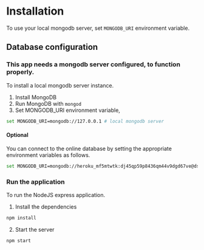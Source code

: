 # Installation

To use your local mongodb server, set `MONGODB_URI` environment variable.

## Database configuration

### This app needs a mongodb server configured, to function properly.

To install a local mongodb server instance.

1. Install MongoDB
2. Run MongoDB with `mongod`
3. Set MONGODB_URI environment variable,
```bash
set MONGODB_URI=mongodb://127.0.0.1 # local mongodb server
```

#### Optional
You can connect to the online database by setting the appropriate environment variables as follows.

```bash
set MONGODB_URI=mongodb://heroku_mf5mtwtk:dj45qp59p8436qm44v9dgd67ve@ds137230.mlab.com:37230/heroku_mf5mtwtk
```


### Run the application

To run the NodeJS express application.

1. Install the dependencies
```javascript
npm install
```
2. Start the server

```javascript
npm start
```